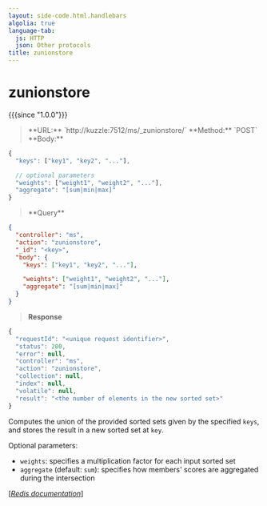 ```yaml
---
layout: side-code.html.handlebars
algolia: true
language-tab:
  js: HTTP
  json: Other protocols
title: zunionstore
---
```


# zunionstore

{{{since "1.0.0"}}}




<blockquote class="js">
<p>
**URL:** `http://kuzzle:7512/ms/_zunionstore/<key>`  
**Method:** `POST`  
**Body:**
</p>
</blockquote>


```javascript
{
  "keys": ["key1", "key2", "..."],

  // optional parameters
  "weights": ["weight1", "weight2", "..."],
  "aggregate": "[sum|min|max]"
}
```



<blockquote class="json">
<p>
**Query**
</p>
</blockquote>


```json
{
  "controller": "ms",
  "action": "zunionstore",
  "_id": "<key>",
  "body": {
    "keys": ["key1", "key2", "..."],

    "weights": ["weight1", "weight2", "..."],
    "aggregate": "[sum|min|max]"
  }
}
```

>**Response**

```javascript
{
  "requestId": "<unique request identifier>",
  "status": 200,
  "error": null,
  "controller": "ms",
  "action": "zunionstore",
  "collection": null,
  "index": null,
  "volatile": null,
  "result": "<the number of elements in the new sorted set>"
}
```

Computes the union of the provided sorted sets given by the specified `keys`, and stores the result in a new sorted set at `key`.

Optional parameters:

* `weights`: specifies a multiplication factor for each input sorted set
* `aggregate` (default: `sum`): specifies how members' scores are aggregated during the intersection

[[_Redis documentation_]](https://redis.io/commands/zunionstore)
